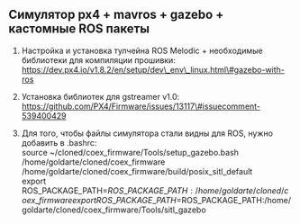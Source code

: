 ## Симулятор px4 + mavros + gazebo + кастомные ROS пакеты

1. Настройка и установка тулчейна ROS Melodic + необходимые библиотеки для компиляции прошивки: https://dev.px4.io/v1.8.2/en/setup/dev\_env\_linux.html\#gazebo-with-ros
2. Установка библиотек для gstreamer v1.0:
   https://github.com/PX4/Firmware/issues/13117\#issuecomment-539400429

3. Для того, чтобы файлы симулятора стали видны для ROS, нужно добавить в .bashrc:  
   source ~/cloned/coex\_firmware/Tools/setup\_gazebo.bash /home/goldarte/cloned/coex\_firmware /home/goldarte/cloned/coex\_firmware/build/posix\_sitl\_default  
   export ROS\_PACKAGE\_PATH=$ROS\_PACKAGE\_PATH:/home/goldarte/cloned/coex\_firmware  
   export ROS\_PACKAGE\_PATH=$ROS\_PACKAGE\_PATH:/home/goldarte/cloned/coex\_firmware/Tools/sitl\_gazebo



